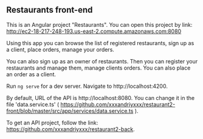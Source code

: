 ## Restaurants front-end

This is an Angular project "Restaurants". You can open this project by link: http://ec2-18-217-248-193.us-east-2.compute.amazonaws.com:8080

Using this app you can browse the list of registered restaurants, sign up as a client, place orders, manage your orders.

You can also sign up as an owner of restaurants. Then you can register your restaurants and manage them, manage clients orders. You can also place an order as a client.

Run `ng serve` for a dev server. Navigate to http://localhost:4200.

By default, URL of the API is http://localhost:8080. You can change it in the file 'data.service.ts' ( https://github.com/xxxandriyxxx/restaurant2-front/blob/master/src/app/services/data.service.ts ).

To get an API project, follow the link: https://github.com/xxxandriyxxx/restaurant2-back.


